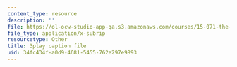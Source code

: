 ```yaml
---
content_type: resource
description: ''
file: https://ol-ocw-studio-app-qa.s3.amazonaws.com/courses/15-071-the-analytics-edge-spring-2017/34fc434fa0d946815455762e297e9893_SSzcvj2biAQ.srt
file_type: application/x-subrip
resourcetype: Other
title: 3play caption file
uid: 34fc434f-a0d9-4681-5455-762e297e9893
---
```

